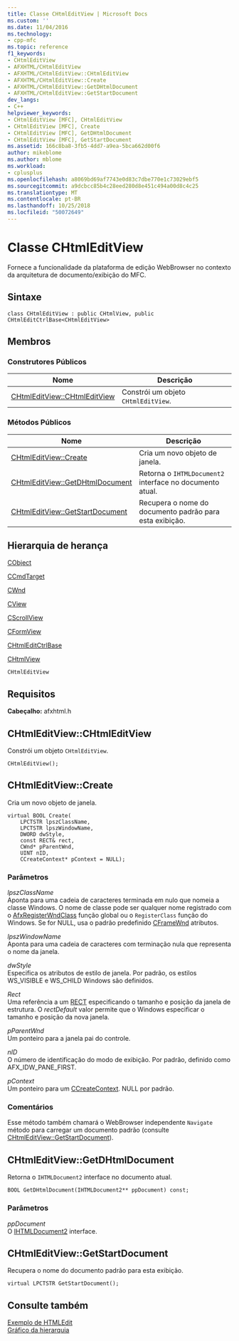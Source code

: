 ```yaml
---
title: Classe CHtmlEditView | Microsoft Docs
ms.custom: ''
ms.date: 11/04/2016
ms.technology:
- cpp-mfc
ms.topic: reference
f1_keywords:
- CHtmlEditView
- AFXHTML/CHtmlEditView
- AFXHTML/CHtmlEditView::CHtmlEditView
- AFXHTML/CHtmlEditView::Create
- AFXHTML/CHtmlEditView::GetDHtmlDocument
- AFXHTML/CHtmlEditView::GetStartDocument
dev_langs:
- C++
helpviewer_keywords:
- CHtmlEditView [MFC], CHtmlEditView
- CHtmlEditView [MFC], Create
- CHtmlEditView [MFC], GetDHtmlDocument
- CHtmlEditView [MFC], GetStartDocument
ms.assetid: 166c8ba8-3fb5-4dd7-a9ea-5bca662d00f6
author: mikeblome
ms.author: mblome
ms.workload:
- cplusplus
ms.openlocfilehash: a8069bd69af7743e0d83c7dbe770e1c73029ebf5
ms.sourcegitcommit: a9dcbcc85b4c28eed280d8e451c494a00d8c4c25
ms.translationtype: MT
ms.contentlocale: pt-BR
ms.lasthandoff: 10/25/2018
ms.locfileid: "50072649"
---
```

# <a name="chtmleditview-class"></a>Classe CHtmlEditView

Fornece a funcionalidade da plataforma de edição WebBrowser no contexto da arquitetura de documento/exibição do MFC.

## <a name="syntax"></a>Sintaxe

```
class CHtmlEditView : public CHtmlView, public CHtmlEditCtrlBase<CHtmlEditView>
```

## <a name="members"></a>Membros

### <a name="public-constructors"></a>Construtores Públicos

|Nome|Descrição|
|----------|-----------------|
|[CHtmlEditView::CHtmlEditView](#chtmleditview)|Constrói um objeto `CHtmlEditView`.|

### <a name="public-methods"></a>Métodos Públicos

|Nome|Descrição|
|----------|-----------------|
|[CHtmlEditView::Create](#create)|Cria um novo objeto de janela.|
|[CHtmlEditView::GetDHtmlDocument](#getdhtmldocument)|Retorna o `IHTMLDocument2` interface no documento atual.|
|[CHtmlEditView::GetStartDocument](#getstartdocument)|Recupera o nome do documento padrão para esta exibição.|

## <a name="inheritance-hierarchy"></a>Hierarquia de herança

[CObject](../../mfc/reference/cobject-class.md)

[CCmdTarget](../../mfc/reference/ccmdtarget-class.md)

[CWnd](../../mfc/reference/cwnd-class.md)

[CView](../../mfc/reference/cview-class.md)

[CScrollView](../../mfc/reference/cscrollview-class.md)

[CFormView](../../mfc/reference/cformview-class.md)

[CHtmlEditCtrlBase](../../mfc/reference/chtmleditctrlbase-class.md)

[CHtmlView](../../mfc/reference/chtmlview-class.md)

`CHtmlEditView`

## <a name="requirements"></a>Requisitos

**Cabeçalho:** afxhtml.h

##  <a name="chtmleditview"></a>  CHtmlEditView::CHtmlEditView

Constrói um objeto `CHtmlEditView`.

```
CHtmlEditView();
```

##  <a name="create"></a>  CHtmlEditView::Create

Cria um novo objeto de janela.

```
virtual BOOL Create(
    LPCTSTR lpszClassName,
    LPCTSTR lpszWindowName,
    DWORD dwStyle,
    const RECT& rect,
    CWnd* pParentWnd,
    UINT nID,
    CCreateContext* pContext = NULL);
```

### <a name="parameters"></a>Parâmetros

*lpszClassName*<br/>
Aponta para uma cadeia de caracteres terminada em nulo que nomeia a classe Windows. O nome de classe pode ser qualquer nome registrado com o [AfxRegisterWndClass](application-information-and-management.md#afxregisterwndclass) função global ou o `RegisterClass` função do Windows. Se for NULL, usa o padrão predefinido [CFrameWnd](../../mfc/reference/cframewnd-class.md) atributos.

*lpszWindowName*<br/>
Aponta para uma cadeia de caracteres com terminação nula que representa o nome da janela.

*dwStyle*<br/>
Especifica os atributos de estilo de janela. Por padrão, os estilos WS_VISIBLE e WS_CHILD Windows são definidos.

*Rect*<br/>
Uma referência a um [RECT](https://msdn.microsoft.com/library/windows/desktop/dd162897) especificando o tamanho e posição da janela de estrutura. O *rectDefault* valor permite que o Windows especificar o tamanho e posição da nova janela.

*pParentWnd*<br/>
Um ponteiro para a janela pai do controle.

*nID*<br/>
O número de identificação do modo de exibição. Por padrão, definido como AFX_IDW_PANE_FIRST.

*pContext*<br/>
Um ponteiro para um [CCreateContext](../../mfc/reference/ccreatecontext-structure.md). NULL por padrão.

### <a name="remarks"></a>Comentários

Esse método também chamará o WebBrowser independente `Navigate` método para carregar um documento padrão (consulte [CHtmlEditView::GetStartDocument](#getstartdocument)).

##  <a name="getdhtmldocument"></a>  CHtmlEditView::GetDHtmlDocument

Retorna o `IHTMLDocument2` interface no documento atual.

```
BOOL GetDHtmlDocument(IHTMLDocument2** ppDocument) const;
```

### <a name="parameters"></a>Parâmetros

*ppDocument*<br/>
O [IHTMLDocument2](https://msdn.microsoft.com/library/aa752574.aspx) interface.

##  <a name="getstartdocument"></a>  CHtmlEditView::GetStartDocument

Recupera o nome do documento padrão para esta exibição.

```
virtual LPCTSTR GetStartDocument();
```

## <a name="see-also"></a>Consulte também

[Exemplo de HTMLEdit](../../visual-cpp-samples.md)<br/>
[Gráfico da hierarquia](../../mfc/hierarchy-chart.md)


